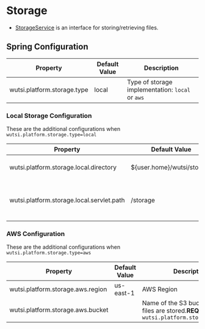 # Storage
- [StorageService](https://github.com/wutsi/wutsi-platform-core/blob/master/src/main/kotlin/com/wutsi/platform/core/storage/StorageService.kt) is an interface for storing/retrieving files.

## Spring Configuration
| Property | Default Value | Description |
|----------|---------------|-------------|
| wutsi.platform.storage.type | local | Type of storage implementation: `local` or `aws` |

### Local Storage Configuration
These are the additional configurations when `wutsi.platform.storage.type=local`

| Property | Default Value | Description |
|----------|---------------|-------------|
| wutsi.platform.storage.local.directory | ${user.home}/wutsi/storage | Directory where files are stored |
| wutsi.platform.storage.local.servlet.path | /storage | URL path of the servlet that serves the file stored |


### AWS Configuration
These are the additional configurations when `wutsi.platform.storage.type=aws`

| Property | Default Value | Description |
|----------|---------------|-------------|
| wutsi.platform.storage.aws.region | us-east-1 | AWS Region |
| wutsi.platform.storage.aws.bucket | | Name of the S3 bucket where files are stored.**REQUIRED** if `wutsi.platform.storage.type=aws` |
